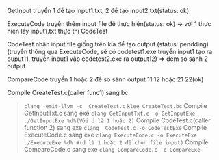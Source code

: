 GetInput truyền 1 để tạo input1.txt, 2 để tạo input2.txt(status: ok)

ExecuteCode truyền thêm input file để thực hiện(status: ok) -> với 1 thực hiện lấy input1.txt thực thi CodeTest

CodeTest nhận input file giống trên kia để tạo output (status: pendding)(truyền thông qua ExecuteCode, sẽ có codetest1.exe truyền input1 tạo ra ouput11, truyền input1 vào codetest2.exe ra output12) => đem so sánh 2 output

CompareCode truyền 1 hoặc 2 để so sánh output 11 12 hoặc 21 22(ok)


Compile  CreateTest.c(caller func1) sang bc.
> ```clang -emit-llvm -c  CreateTest.c```
```klee CreateTest.bc```
Compile GetInputTxt.c sang exe
```clang GetInputTxt.c -o GetInputExe```
```./GetInputExe %d%(Với d là 1 hoặc 2)```
Compile CodeTest.c(caller function 2) sang exe
```clang  CodeTest.c -o CodeTestExe```
Compile ExecuteCode.c sang exe
```clang ExecuteCode.c -o ExecuteExe```
```./ExecuteExe %d% #(d là 1 hoặc 2 để chọn file input)```
Compile CompareCode.c sang exe
```clang CompareCode.c -o CompareExe```
